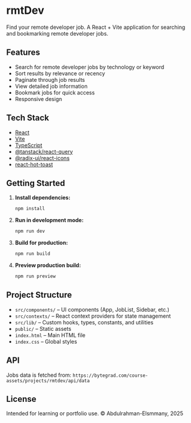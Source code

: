 # rmtDev

Find your remote developer job.
A React + Vite application for searching and bookmarking remote developer jobs.

## Features

- Search for remote developer jobs by technology or keyword
- Sort results by relevance or recency
- Paginate through job results
- View detailed job information
- Bookmark jobs for quick access
- Responsive design

## Tech Stack

- [React](https://react.dev/)
- [Vite](https://vitejs.dev/)
- [TypeScript](https://www.typescriptlang.org/)
- [@tanstack/react-query](https://tanstack.com/query/latest)
- [@radix-ui/react-icons](https://www.radix-ui.com/docs/primitives/components/icons)
- [react-hot-toast](https://react-hot-toast.com/)

## Getting Started

1. **Install dependencies:**

   ```sh
   npm install
   ```

2. **Run in development mode:**

   ```sh
   npm run dev
   ```

3. **Build for production:**

   ```sh
   npm run build
   ```

4. **Preview production build:**

   ```sh
   npm run preview
   ```

## Project Structure

- `src/components/` – UI components (App, JobList, Sidebar, etc.)
- `src/contexts/` – React context providers for state management
- `src/lib/` – Custom hooks, types, constants, and utilities
- `public/` – Static assets
- `index.html` – Main HTML file
- `index.css` – Global styles

## API

Jobs data is fetched from:
`https://bytegrad.com/course-assets/projects/rmtdev/api/data`

## License

Intended for learning or portfolio use.
© Abdulrahman-Elsmmany, 2025

